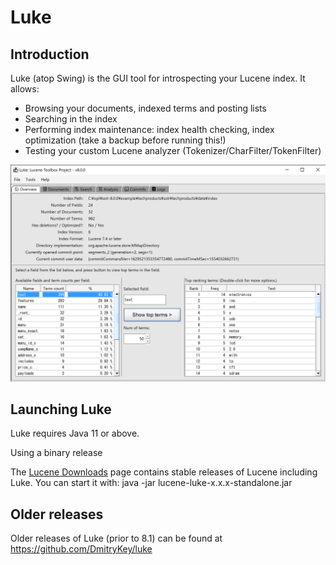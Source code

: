 <!--
    Licensed to the Apache Software Foundation (ASF) under one or more
    contributor license agreements.  See the NOTICE file distributed with
    this work for additional information regarding copyright ownership.
    The ASF licenses this file to You under the Apache License, Version 2.0
    the "License"); you may not use this file except in compliance with
    the License.  You may obtain a copy of the License at

        http://www.apache.org/licenses/LICENSE-2.0

    Unless required by applicable law or agreed to in writing, software
    distributed under the License is distributed on an "AS IS" BASIS,
    WITHOUT WARRANTIES OR CONDITIONS OF ANY KIND, either express or implied.
    See the License for the specific language governing permissions and
    limitations under the License.
 -->

# Luke

## Introduction

Luke (atop Swing) is the GUI tool for introspecting your Lucene index. It allows:

* Browsing your documents, indexed terms and posting lists
* Searching in the index
* Performing index maintenance: index health checking, index optimization (take a backup before running this!)
* Testing your custom Lucene analyzer (Tokenizer/CharFilter/TokenFilter)

![Swing Luke](luke-swing.png)

## Launching Luke

Luke requires Java 11 or above.

Using a binary release

The [Lucene Downloads](https://lucene.apache.org/core/downloads.html) page contains stable releases of Lucene including Luke. You can start it with:
java -jar lucene-luke-x.x.x-standalone.jar

## Older releases

Older releases of Luke (prior to 8.1) can be found at https://github.com/DmitryKey/luke
